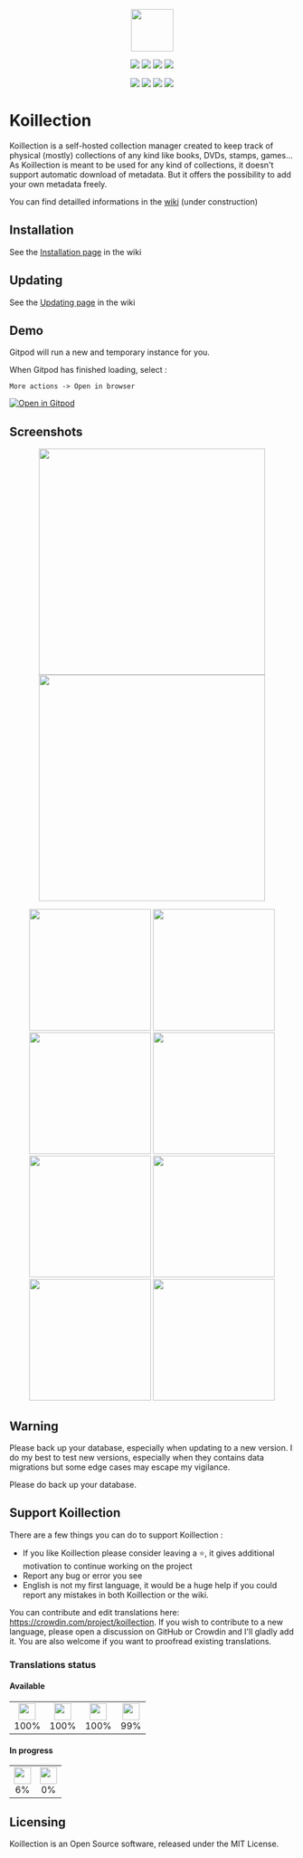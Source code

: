 <p align="center">
    <img src="https://user-images.githubusercontent.com/20560781/80213166-0e560e00-8639-11ea-944e-4f79fdbcef55.png" width="75" height="75">
</p>

<p align="center">
<img src="https://img.shields.io/github/license/koillection/koillection" />    
    <img src="https://img.shields.io/github/v/release/koillection/koillection" />
    <img src="https://img.shields.io/github/actions/workflow/status/koillection/koillection/ci.yml" />
    <img src="https://img.shields.io/scrutinizer/g/koillection/koillection/1.4" />    
</p>
<p align="center">
    <img src="https://img.shields.io/packagist/php-v/koillection/koillection" />
    <img src="https://img.shields.io/badge/postgresql-^10.0-blue" />            
    <img src="https://img.shields.io/badge/mariadb-^10.0-blue" />
    <img src="https://img.shields.io/badge/mysql-^8.0-blue" />
<p>

# Koillection

Koillection is a self-hosted collection manager created to keep track of physical (mostly) collections of any kind like books, DVDs, stamps, games... 
As Koillection is meant to be used for any kind of collections, it doesn't support automatic download of metadata. But it offers the possibility to add your own metadata freely.
    
You can find detailled informations in the <a href="https://github.com/koillection/koillection/wiki">wiki</a> (under construction)

## Installation
See the <a href="https://github.com/koillection/koillection/wiki/Installation">Installation page</a> in the wiki

## Updating
See the <a href="https://github.com/koillection/koillection/wiki/Updating">Updating page</a> in the wiki

## Demo

Gitpod will run a new and temporary instance for you.

When Gitpod has finished loading, select :

    More actions -> Open in browser


[![Open in Gitpod](https://gitpod.io/button/open-in-gitpod.svg)](https://gitpod.io/#https://github.com/koillection/koillection-gitpod)

## Screenshots

<p align="center">
    <img width="400px" src="https://user-images.githubusercontent.com/20560781/168048241-cfcb71ce-c296-4f1b-bbb8-ecfea1e31048.png">
    <img width="400px" src="https://user-images.githubusercontent.com/20560781/168048246-53e991d1-77e9-4397-80c4-f1aa82504068.png">
</p>

<p align="center">
    <img height="215px" src="https://user-images.githubusercontent.com/20560781/168049067-dbac37b1-1150-4be5-ab95-f784d606f300.png">
    <img height="215px" src="https://user-images.githubusercontent.com/20560781/168049077-efac8291-4f5c-48d9-b2fa-d65a51842d25.png">
    <img height="215px" src="https://user-images.githubusercontent.com/20560781/177819056-8f110583-08ae-42b6-9e32-3e3db4a3923a.png">
    <img height="215px" src="https://user-images.githubusercontent.com/20560781/177818960-6e988a73-67e0-47bc-a377-0c92c530d423.png">
    <img height="215px" src="https://user-images.githubusercontent.com/20560781/168049088-2cda1da5-6e55-4800-918f-001fad6559a6.png">
    <img height="215px" src="https://user-images.githubusercontent.com/20560781/168049095-5f26e2c6-7218-42ae-bde1-4b32abae7e35.png">
    <img height="215px" src="https://user-images.githubusercontent.com/20560781/177819233-f3aa62c4-ce48-4184-9864-d40708367dbf.png">
    <img height="215px" src="https://user-images.githubusercontent.com/20560781/177819299-048ea3ad-fa0a-463d-b5b7-1607773553e4.png">
</p>

## Warning

Please back up your database, especially when updating to a new version. I do my best to test new versions, especially when they contains data migrations but some edge cases may escape my vigilance.

Please do back up your database.

## Support Koillection

There are a few things you can do to support Koillection :
    
* If you like Koillection please consider leaving a ⭐, it gives additional motivation to continue working on the project
* Report any bug or error you see
* English is not my first language, it would be a huge help if you could report any mistakes in both Koillection or the wiki.

You can contribute and edit translations here: https://crowdin.com/project/koillection. 
If you wish to contribute to a new language, please open a discussion on GitHub or Crowdin and I'll gladly add it. 
You are also welcome if you want to proofread existing translations.

### Translations status
<!-- CROWDIN-TRANSLATIONS-PROGRESS-ACTION-START -->


#### Available

<table><tr><td align="center" valign="top"><img width="30px" height="30px" src="https://d2gma3rgtloi6d.cloudfront.net/16abbf59/images/flags/small/fr.png"></div><div align="center" valign="top">100%</td><td align="center" valign="top"><img width="30px" height="30px" src="https://d2gma3rgtloi6d.cloudfront.net/16abbf59/images/flags/small/en.png"></div><div align="center" valign="top">100%</td><td align="center" valign="top"><img width="30px" height="30px" src="https://d2gma3rgtloi6d.cloudfront.net/16abbf59/images/flags/small/de.png"></div><div align="center" valign="top">100%</td><td align="center" valign="top"><img width="30px" height="30px" src="https://d2gma3rgtloi6d.cloudfront.net/16abbf59/images/flags/small/es-ES.png"></div><div align="center" valign="top">99%</td></tr></table>

#### In progress

<table><tr><td align="center" valign="top"><img width="30px" height="30px" src="https://d2gma3rgtloi6d.cloudfront.net/16abbf59/images/flags/small/it.png"></div><div align="center" valign="top">6%</td><td align="center" valign="top"><img width="30px" height="30px" src="https://d2gma3rgtloi6d.cloudfront.net/16abbf59/images/flags/small/pl.png"></div><div align="center" valign="top">0%</td></tr></table>
<!-- CROWDIN-TRANSLATIONS-PROGRESS-ACTION-END -->

## Licensing
Koillection is an Open Source software, released under the MIT License. 
